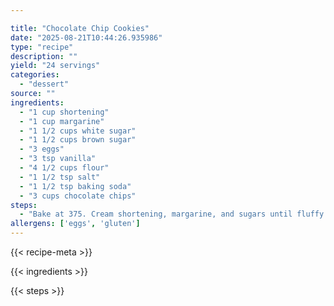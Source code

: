 ```yaml
---

title: "Chocolate Chip Cookies"
date: "2025-08-21T10:44:26.935986"
type: "recipe"
description: ""
yield: "24 servings"
categories:
  - "dessert"
source: ""
ingredients:
  - "1 cup shortening"
  - "1 cup margarine"
  - "1 1/2 cups white sugar"
  - "1 1/2 cups brown sugar"
  - "3 eggs"
  - "3 tsp vanilla"
  - "4 1/2 cups flour"
  - "1 1/2 tsp salt"
  - "1 1/2 tsp baking soda"
  - "3 cups chocolate chips"
steps:
  - "Bake at 375. Cream shortening, margarine, and sugars until fluffy. Add eggs and vanilla, beat well. Sift flour, salt and soda together-add to creamed mixture. Stir in chocolate chips. Drop by Tbsp onto ungreased cookie sheet. Bake 8 minutes."
allergens: ['eggs', 'gluten']
---
```


{{< recipe-meta >}}

{{< ingredients >}}

{{< steps >}}
